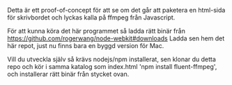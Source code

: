 Detta är ett proof-of-concept för att se om det går att paketera en html-sida för skrivbordet och lyckas kalla på ffmpeg från Javascript.

För att kunna köra det här programmet så ladda rätt binär från https://github.com/rogerwang/node-webkit#downloads
Ladda sen hem det här repot, just nu finns bara en byggd version för Mac.

Vill du utveckla själv så krävs nodejs/npm installerat, sen klonar du detta repo och kör i samma katalog som index.html 'npm install fluent-ffmpeg', och installerar rätt binär från stycket ovan.